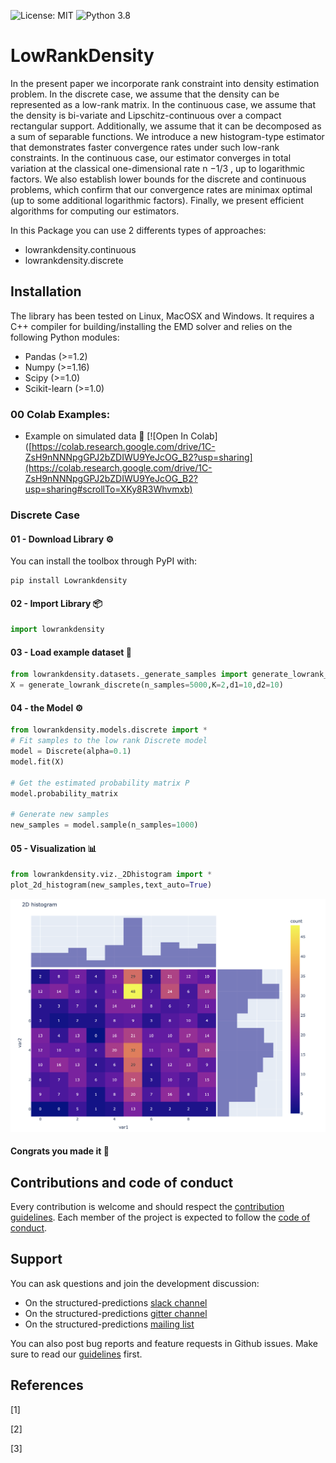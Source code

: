 ![License: MIT](https://img.shields.io/badge/license-MIT-yellow.svg)
![Python 3.8](https://img.shields.io/badge/python-3.8%20%7C%203.9%20%7C%203.10-blue)

# LowRankDensity
In the present paper we incorporate rank constraint into density estimation problem. In the
discrete case, we assume that the density can be represented as a low-rank matrix. In the continuous case, we assume that the density is bi-variate and Lipschitz-continuous over a compact
rectangular support. Additionally, we assume that it can be decomposed as a sum of separable
functions. We introduce a new histogram-type estimator that demonstrates faster convergence
rates under such low-rank constraints. In the continuous case, our estimator converges in total
variation at the classical one-dimensional rate n
−1/3
, up to logarithmic factors. We also establish
lower bounds for the discrete and continuous problems, which confirm that our convergence rates
are minimax optimal (up to some additional logarithmic factors). Finally, we present efficient
algorithms for computing our estimators.

In this Package you can use 2 differents types of approaches:

* lowrankdensity.continuous
* lowrankdensity.discrete


## Installation

The library has been tested on Linux, MacOSX and Windows. It requires a C++ compiler for building/installing the EMD solver and relies on the following Python modules:

- Pandas (>=1.2)
- Numpy (>=1.16)
- Scipy (>=1.0)
- Scikit-learn (>=1.0)

### 00 Colab Examples:
* Example on simulated data 🎯
[![Open In Colab]([https://colab.research.google.com/drive/1C-ZsH9nNNNpgGPJ2bZDIWU9YeJcOG_B2?usp=sharing](https://colab.research.google.com/drive/1C-ZsH9nNNNpgGPJ2bZDIWU9YeJcOG_B2?usp=sharing#scrollTo=XKy8R3Whvmxb)


###  Discrete Case

####  01 - Download Library ⚙️

You can install the toolbox through PyPI with:

```console
pip install Lowrankdensity
```


#### 02 - Import Library 📦
```python
import lowrankdensity
```

#### 03 - Load example dataset 💽
```python
from lowrankdensity.datasets._generate_samples import generate_lowrank_discrete
X = generate_lowrank_discrete(n_samples=5000,K=2,d1=10,d2=10)
```

#### 04 - the Model ⚙️
```python
from lowrankdensity.models.discrete import *
# Fit samples to the low rank Discrete model
model = Discrete(alpha=0.1)
model.fit(X)

# Get the estimated probability matrix P
model.probability_matrix

# Generate new samples
new_samples = model.sample(n_samples=1000)
```

#### 05 - Visualization 📊
```python
from lowrankdensity.viz._2Dhistogram import *
plot_2d_histogram(new_samples,text_auto=True)

```
![metrics](images/density.jpg)

#### Congrats you made it 🎉


## Contributions and code of conduct

Every contribution is welcome and should respect the [contribution guidelines](.github/CONTRIBUTING.md). Each member of the project is expected to follow the [code of conduct](.github/CODE_OF_CONDUCT.md).

## Support

You can ask questions and join the development discussion:

* On the structured-predictions [slack channel]()
* On the structured-predictions [gitter channel]()
* On the structured-predictions [mailing list]()

You can also post bug reports and feature requests in Github issues. Make sure to read our [guidelines](.github/CONTRIBUTING.md) first.

## References

[1] 

[2] 

[3] 
